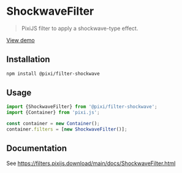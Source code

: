 # ShockwaveFilter

> PixiJS filter to apply a shockwave-type effect.

[View demo](https://filters.pixijs.download/main/examples/index.html?enabled=ShockwaveFilter)

## Installation

```bash
npm install @pixi/filter-shockwave
```

## Usage

```js
import {ShockwaveFilter} from '@pixi/filter-shockwave';
import {Container} from 'pixi.js';

const container = new Container();
container.filters = [new ShockwaveFilter()];
```

## Documentation

See https://filters.pixijs.download/main/docs/ShockwaveFilter.html